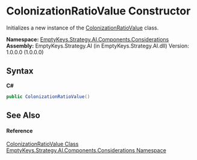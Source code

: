 # ColonizationRatioValue Constructor 
 

Initializes a new instance of the <a href="T_EmptyKeys_Strategy_AI_Components_Considerations_ColonizationRatioValue">ColonizationRatioValue</a> class.

**Namespace:**&nbsp;<a href="N_EmptyKeys_Strategy_AI_Components_Considerations">EmptyKeys.Strategy.AI.Components.Considerations</a><br />**Assembly:**&nbsp;EmptyKeys.Strategy.AI (in EmptyKeys.Strategy.AI.dll) Version: 1.0.0.0 (1.0.0.0)

## Syntax

**C#**<br />
``` C#
public ColonizationRatioValue()
```


## See Also


#### Reference
<a href="T_EmptyKeys_Strategy_AI_Components_Considerations_ColonizationRatioValue">ColonizationRatioValue Class</a><br /><a href="N_EmptyKeys_Strategy_AI_Components_Considerations">EmptyKeys.Strategy.AI.Components.Considerations Namespace</a><br />